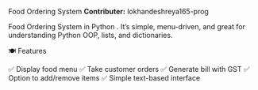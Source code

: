 Food Ordering System
**Contributer:** lokhandeshreya165-prog

Food Ordering System in Python .
It’s simple, menu-driven, and great for understanding Python OOP, lists, and dictionaries.

🍽️ Features

✅ Display food menu
✅ Take customer orders
✅ Generate bill with GST
✅ Option to add/remove items
✅ Simple text-based interface
